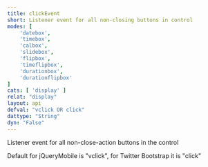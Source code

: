 ```yaml
---
title: clickEvent
short: Listener event for all non-closing buttons in control
modes: [
	'datebox',
	'timebox',
	'calbox',
	'slidebox',
	'flipbox',
	'timeflipbox',
	'durationbox',
	'durationflipbox'
]
cats: [ 'display' ]
relat: "display"
layout: api
defval: "vclick OR click"
dattype: "String"
dyn: "False"
---
```


Listener event for all non-close-action buttons in the control

Default for jQueryMobile is "vclick", for Twitter Bootstrap it is "click"
